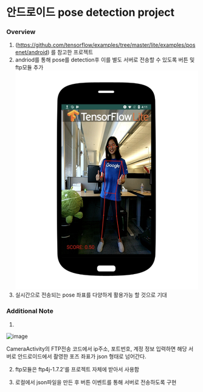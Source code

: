 # 안드로이드 pose detection project
### Overview
1) (https://github.com/tensorflow/examples/tree/master/lite/examples/posenet/android) 를 참고한 프로젝트
2) andriod를 통해 pose를 detection후 이를 별도 서버로 전송할 수 있도록 버튼 및 ftp모듈 추가
![Demo Image](posenetimage.png)
3) 실시간으로 전송되는 pose 좌표를 다양하게 활용가능 할 것으로 기대

### Additional Note
 
 1)
 ![image](https://user-images.githubusercontent.com/41561652/90605876-ed45a880-e239-11ea-9716-0e902fe48cf7.png)

CameraActivity의 FTP전송 코드에서 ip주소, 포트번호, 계정 정보 입력하면 해당 서버로 안드로이드에서 촬영한 포즈 좌표가 json 형태로 넘어간다.
 
  2) ftp모듈은 ftp4j-1.7.2'를 프로젝트 자체에 받아서 사용함
  
  3) 로컬에서 json파일을 만든 후 버튼 이벤트를 통해 서버로 전송하도록 구현

